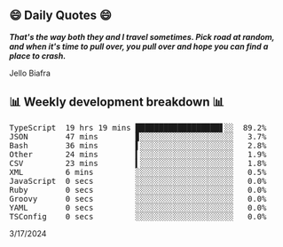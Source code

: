 ## 😄 Daily Quotes 😄

_**That's the way both they and I travel sometimes. Pick road at random, and when it's time to pull over, you pull over and hope you can find a place to crash.**_

Jello Biafra



## 📊 Weekly development breakdown 📊

<pre>TypeScript  19 hrs 19 mins ██████████████████▋░░  89.2%
JSON        47 mins        ▊░░░░░░░░░░░░░░░░░░░░   3.7%
Bash        36 mins        ▌░░░░░░░░░░░░░░░░░░░░   2.8%
Other       24 mins        ▍░░░░░░░░░░░░░░░░░░░░   1.9%
CSV         23 mins        ▍░░░░░░░░░░░░░░░░░░░░   1.8%
XML         6 mins         ░░░░░░░░░░░░░░░░░░░░░   0.5%
JavaScript  0 secs         ░░░░░░░░░░░░░░░░░░░░░   0.0%
Ruby        0 secs         ░░░░░░░░░░░░░░░░░░░░░   0.0%
Groovy      0 secs         ░░░░░░░░░░░░░░░░░░░░░   0.0%
YAML        0 secs         ░░░░░░░░░░░░░░░░░░░░░   0.0%
TSConfig    0 secs         ░░░░░░░░░░░░░░░░░░░░░   0.0%</pre>

3/17/2024